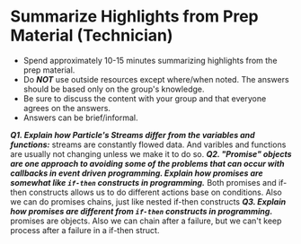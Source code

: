 
# Summarize Highlights from Prep Material (Technician)

- Spend approximately 10-15 minutes summarizing highlights from the prep material.
- Do ***NOT*** use outside resources except where/when noted.  The answers should be based only on the group's knowledge.
- Be sure to discuss the content with your group and that everyone agrees on the answers.
- Answers can be brief/informal.

***Q1. Explain how Particle's Streams differ from the variables and functions:***
streams are constantly flowed data. And varibles and functions are usually not changing unless we make it to do so.
***Q2. "Promise" objects are one approach to avoiding some of the problems that can occur with callbacks in event driven programming. Explain how promises are somewhat like `if-then` constructs in programming.***
Both promises and if-then constructs allows us to do different actions base on conditions.
Also we can do promises chains, just like nested if-then constructs
***Q3. Explain how promises are *different* from `if-then` constructs in programming.***
promises are objects.
Also we can chain after a failure, but we can't keep process after a failure in a if-then struct. 
